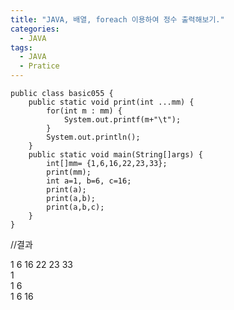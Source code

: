 ```yaml
---
title: "JAVA, 배열, foreach 이용하여 정수 출력해보기."
categories:
  - JAVA
tags:
  - JAVA
  - Pratice
---
```


	public class basic055 {
		public static void print(int ...mm) {
			for(int m : mm) {
				System.out.printf(m+"\t");
			}
			System.out.println();
		}
		public static void main(String[]args) {
			int[]mm= {1,6,16,22,23,33};
			print(mm);
			int a=1, b=6, c=16;
			print(a);
			print(a,b);
			print(a,b,c);
		}
	}

//결과

1	6	16	22	23	33	
1	
1	6	
1	6	16	

